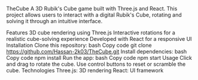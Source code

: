 TheCube
A 3D Rubik's Cube game built with Three.js and React. This project allows users to interact with a digital Rubik's Cube, rotating and solving it through an intuitive interface.

Features
3D cube rendering using Three.js
Interactive rotations for a realistic cube-solving experience
Developed with React for a responsive UI
Installation
Clone this repository:
bash
Copy code
git clone https://github.com/Hassan-2k03/TheCube.git
Install dependencies:
bash
Copy code
npm install
Run the app:
bash
Copy code
npm start
Usage
Click and drag to rotate the cube.
Use control buttons to reset or scramble the cube.
Technologies
Three.js: 3D rendering
React: UI framework